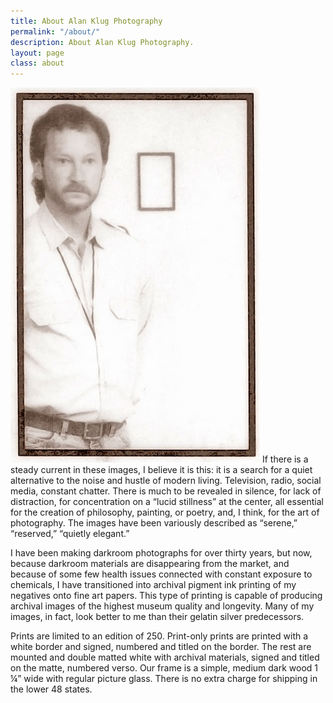 ```yaml
---
title: About Alan Klug Photography
permalink: "/about/"
description: About Alan Klug Photography.
layout: page
class: about
---
```

!["Alan Klug"](/assets/images/alan-klug-head-shot.jpg)
If there is a steady current in these images, I believe it is this: it is a search for a quiet alternative to the noise and hustle of modern living. Television, radio, social media, constant chatter. There is much to be revealed in silence, for lack of distraction, for concentration on a “lucid stillness” at the center, all essential for the creation of philosophy, painting, or poetry, and, I think, for the art of photography. The images have been variously described as “serene,” “reserved,” “quietly elegant.”

I have been making darkroom photographs for over thirty years, but now, because darkroom materials are disappearing from the market, and because of some few health issues connected with constant exposure to chemicals, I have transitioned into archival pigment ink printing of my negatives onto fine art papers. This type of printing is capable of producing archival images of the highest museum quality and longevity. Many of my images, in fact, look better to me than their gelatin silver predecessors.

Prints are limited to an edition of 250. Print-only prints are printed with a white border and signed, numbered and titled on the border. The rest are mounted and double matted white with archival materials, signed and titled on the matte, numbered verso. Our frame is a simple, medium dark wood 1 ¼” wide with regular picture glass. There is no extra charge for shipping in the lower 48 states.
